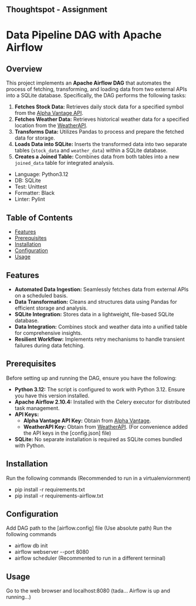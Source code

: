 ## Thoughtspot - Assignment

# Data Pipeline DAG with Apache Airflow

## Overview

This project implements an **Apache Airflow DAG** that automates the process of fetching, transforming, and loading data from two external APIs into a SQLite database. Specifically, the DAG performs the following tasks:

1. **Fetches Stock Data:** Retrieves daily stock data for a specified symbol from the [Alpha Vantage API](https://www.alphavantage.co/documentation/).
2. **Fetches Weather Data:** Retrieves historical weather data for a specified location from the [WeatherAPI](https://www.weatherapi.com/docs/).
3. **Transforms Data:** Utilizes Pandas to process and prepare the fetched data for storage.
4. **Loads Data into SQLite:** Inserts the transformed data into two separate tables (`stock_data` and `weather_data`) within a SQLite database.
5. **Creates a Joined Table:** Combines data from both tables into a new `joined_data` table for integrated analysis.

- Language: Python3.12
- DB: SQLite
- Test: Unittest
- Formatter: Black
- Linter: Pylint

## Table of Contents

- [Features](#features)
- [Prerequisites](#prerequisites)
- [Installation](#installation)
- [Configuration](#configuration)
- [Usage](#usage)


## Features

- **Automated Data Ingestion:** Seamlessly fetches data from external APIs on a scheduled basis.
- **Data Transformation:** Cleans and structures data using Pandas for efficient storage and analysis.
- **SQLite Integration:** Stores data in a lightweight, file-based SQLite database.
- **Data Integration:** Combines stock and weather data into a unified table for comprehensive insights.
- **Resilient Workflow:** Implements retry mechanisms to handle transient failures during data fetching.

## Prerequisites

Before setting up and running the DAG, ensure you have the following:

- **Python 3.12:** The script is configured to work with Python 3.12. Ensure you have this version installed.
- **Apache Airflow 2.10.4:** Installed with the Celery executor for distributed task management.
- **API Keys:**
  - **Alpha Vantage API Key:** Obtain from [Alpha Vantage](https://www.alphavantage.co/support/#api-key).
  - **WeatherAPI Key:** Obtain from [WeatherAPI](https://www.weatherapi.com/signup.aspx).
  (For convenience added the API keys in the [config.json] file)
- **SQLite:** No separate installation is required as SQLite comes bundled with Python.


## Installation
Run the following commands (Recommended to run in a virtualenviornment)
- pip install -r requirements.txt
- pip install -r requirements-airflow.txt

## Configuration

Add DAG path to the [airflow.config] file (Use absolute path)
Run the following commands
- airflow db init
- airflow webserver --port 8080
- airflow scheduler (Recommented to run in a different terminal)

## Usage
Go to the web browser and localhost:8080 (tada... Airflow is up and running...)
